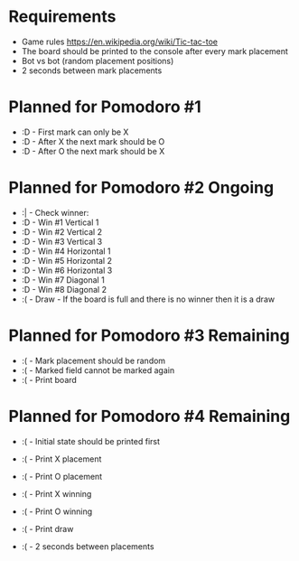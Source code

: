 # Requirements
* Game rules https://en.wikipedia.org/wiki/Tic-tac-toe
* The board should be printed to the console after every mark placement
* Bot vs bot (random placement positions)
* 2 seconds between mark placements

# Planned for Pomodoro #1
* :D - First mark can only be X
* :D - After X the next mark should be O
* :D - After O the next mark should be X

# Planned for Pomodoro #2 Ongoing
* :| - Check winner:
* :D - Win #1 Vertical 1
* :D - Win #2 Vertical 2
* :D - Win #3 Vertical 3
* :D - Win #4 Horizontal 1
* :D - Win #5 Horizontal 2
* :D - Win #6 Horizontal 3
* :D - Win #7 Diagonal 1
* :D - Win #8 Diagonal 2
* :( - Draw - If the board is full and there is no winner then it is a draw

# Planned for Pomodoro #3 Remaining
* :( - Mark placement should be random
* :( - Marked field cannot be marked again
* :( - Print board

# Planned for Pomodoro #4 Remaining
* :( - Initial state should be printed first
* :( - Print X placement
* :( - Print O placement
* :( - Print X winning
* :( - Print O winning
* :( - Print draw

* :( - 2 seconds between placements
